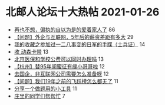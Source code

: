 # 北邮人论坛十大热帖 2021-01-26

- [再也不想，偏执的自以为是的爱着家人了](https://bbs.byr.cn/article/Feeling/3163230) 86
- [【问题】外企与互联网，5年后的薪资差距有多大](https://bbs.byr.cn/article/WorkLife/1161132) 29
- [我的收藏之参加过一二八事变的日军的手牒（士兵证）](https://bbs.byr.cn/article/Picture/3281361) 14
- [收 动森卡带](https://bbs.byr.cn/article/TVGame/97718) 13
- [北京医保和学校公费可以同时办理吗](https://bbs.byr.cn/article/Health/224212) 13
- [【杭州】替95年闺蜜征有缘小哥哥啦](https://bbs.byr.cn/article/Friends/1984499) 12
- [去国企，非互联网公司需要怎么准备呀](https://bbs.byr.cn/article/Talking/6255688) 12
- [【问题】我们19年之前的飞跃榜怎么都无了](https://bbs.byr.cn/article/GoAbroad/374211) 11
- [分享一个做题用的小工具](https://bbs.byr.cn/article/ACM_ICPC/99604) 11
- [庄里的同学们帮帮忙](https://bbs.byr.cn/article/Hebei/249644) 7


